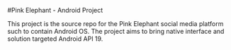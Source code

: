 #Pink Elephant - Android Project

This project is the source repo for the Pink Elephant social media platform such to contain Android OS. 
The project aims to bring native interface and solution targeted Android API 19.

